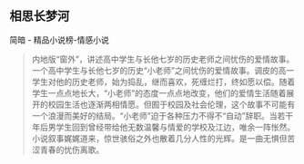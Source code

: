 ## 相思长梦河

简暗  -  精品小说榜-情感小说

> 内地版“窗外”，讲述高中学生与长他七岁的历史老师之间忧伤的爱情故事。一个高中学生与长他七岁的历史“小老师”之间忧伤的爱情故事。调皮的高一学生对他的历史老师，始为捣乱，继而喜欢，死缠烂打，终如愿以偿。随着学生一点点地长大，“小老师”的态度一点点地改变，他们的爱情生活随着展开的校园生活也逐渐两相情愿。但囿于校园及社会伦理，这个故事不可能有一个浪漫而美好的结局。“小老师”迫于各种压力不得不“自动”辞职。当若干年后男学生回到曾经带给他无数温馨与情爱的学校及江边，唯余一阵怅然。小说叙事娓娓道来，惊世骇俗之外也散着几分人性的光辉。是一曲无惧但苦涩青春的忧伤离歌。
